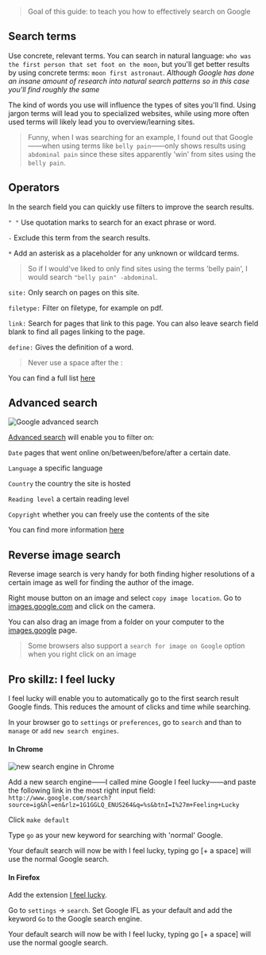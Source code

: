 > Goal of this guide: to teach you how to effectively search on Google

## Search terms

Use concrete, relevant terms. You can search in natural language: ```who was the first person that set foot on the moon```, but you'll get better results by using concrete terms: ```moon first astronaut```.
*Although Google has done an insane amount of research into natural search patterns so in this case you'll find roughly the same*

The kind of words you use will influence the types of sites you'll find. Using jargon terms will lead you to specialized websites, while using more often used terms will likely lead you to overview/learning sites.

> Funny, when I was searching for an example, I found out that Google——when using terms like ```belly pain```——only shows results using ```abdominal pain``` since these sites apparently 'win' from sites using the ```belly pain```.

## Operators

In the search field you can quickly use filters to improve the search results.

```" "``` Use quotation marks to search for an exact phrase or word.

```-``` Exclude this term from the search results.

```*``` Add an asterisk as a placeholder for any unknown or wildcard terms.


 > So if I would've liked to only find sites using the terms 'belly pain', I would search ```"belly pain" -abdominal```.


```site:``` Only search on pages on this site.

```filetype:``` Filter on filetype, for example on pdf.

```link:``` Search for pages that link to this page. You can also leave search field blank to find all pages linking to the page.

```define:``` Gives the definition of a word.

> Never use a space after the :

You can find a full list [here](https://support.google.com/websearch/answer/2466433)


## Advanced search

![Google advanced search](https://i.imgur.com/VjzBHGE.png?1)


[Advanced search](https://www.google.com/advanced_search) will enable you to filter on:

```Date``` pages that went online on/between/before/after a certain date.

```Language``` a specific language

```Country``` the country the site is hosted

```Reading level``` a certain reading level

```Copyright``` whether you can freely use the contents of the site


You can find more information [here](http://lmgtfy.com/?q=google+advanced+search)

## Reverse image search

Reverse image search is very handy for both finding higher resolutions of a certain image as well for finding the author of the image.

Right mouse button on an image and select ```copy image location```. Go to [images.google.com](http://images.google.com) and click on the camera.

You can also drag an image from a folder on your computer to the [images.google](http://images.google.com) page.

> Some browsers also support a ```search for image on Google``` option when you right click on an image

## Pro skillz: I feel lucky

I feel lucky will enable you to automatically go to the first search result Google finds. This reduces the amount of clicks and time while searching.

In your browser go to ```settings``` or ```preferences```, go to ```search``` and than to ```manage``` or ```add``` ```new search engines```.

#### In Chrome

![new search engine in Chrome](https://i.imgur.com/exa6UiH.png)

Add a new search engine——I called mine Google I feel lucky——and paste the following link in the most right input field: ```http://www.google.com/search?source=ig&hl=en&rlz=1G1GGLQ_ENUS264&q=%s&btnI=I%27m+Feeling+Lucky```

Click ```make default```

Type ```go``` as your new keyword for searching with 'normal' Google.

Your default search will now be with I feel lucky, typing go [+ a space] will use the normal Google search.

#### In Firefox

Add the extension  [I feel lucky](https://addons.mozilla.org/en-US/firefox/search/?q=i+feel+lucky&appver=44.0&platform=mac).

Go to ```settings``` -> ```search```. Set Google IFL as your default and add the keyword ```Go``` to the Google search engine.

Your default search will now be with I feel lucky, typing go [+ a space] will use the normal google search.
